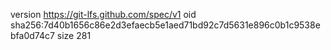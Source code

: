 version https://git-lfs.github.com/spec/v1
oid sha256:7d40b1656c86e2d3efaecb5e1aed71bd92c7d5631e896c0b1c9538ebfa0d74c7
size 281
